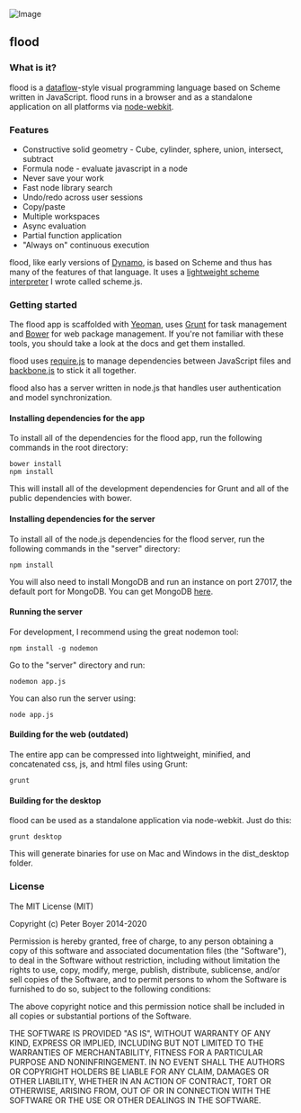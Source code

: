 ![Image](https://raw.github.com/pboyer/flood/master/extra/screenshot.png) 


## flood

### What is it?

flood is a [dataflow](http://en.wikipedia.org/wiki/Dataflow_programming)-style visual programming language based on Scheme written in JavaScript.  flood runs in a browser and as a standalone application on all platforms via [node-webkit](https://github.com/rogerwang/node-webkit).  

### Features

* Constructive solid geometry - Cube, cylinder, sphere, union, intersect, subtract
* Formula node - evaluate javascript in a node
* Never save your work
* Fast node library search
* Undo/redo across user sessions
* Copy/paste
* Multiple workspaces
* Async evaluation
* Partial function application
* "Always on" continuous execution

flood, like early versions of [Dynamo](http://github.com/ikeough/Dynamo), is based on Scheme and thus has many of the features of that language.  It uses a [lightweight scheme interpreter](http://github.com/pboyer/scheme.js) I wrote called scheme.js.

### Getting started

The flood app is scaffolded with [Yeoman](http://yeoman.io/), uses [Grunt](http://gruntjs.com/) for task management and [Bower](http://bower.io/) for web package management.  If you're not familiar with these tools, you should take a look at the docs and get them installed.  

flood uses [require.js](http://requirejs.org/) to manage dependencies between JavaScript files and [backbone.js](http://backbonejs.org/) to stick it all together. 

flood also has a server written in node.js that handles user authentication and model synchronization. 

#### Installing dependencies for the app

To install all of the dependencies for the flood app, run the following commands in the root directory:

	bower install
	npm install

This will install all of the development dependencies for Grunt and all of the public dependencies with bower.

#### Installing dependencies for the server

To install all of the node.js dependencies for the flood server, run the following commands in the "server" directory:

	npm install

You will also need to install MongoDB and run an instance on port 27017, the default port for MongoDB.  You can get MongoDB [here](http://www.mongodb.org/downloads).


#### Running the server

For development, I recommend using the great nodemon tool:

	npm install -g nodemon

Go to the "server" directory and run:

	nodemon app.js

You can also run the server using:

	node app.js


#### Building for the web (outdated)

The entire app can be compressed into lightweight, minified, and concatenated css, js, and html files using Grunt:

	grunt 


#### Building for the desktop

flood can be used as a standalone application via node-webkit.  Just do this:

	grunt desktop

This will generate binaries for use on Mac and Windows in the dist_desktop folder.


### License

The MIT License (MIT)

Copyright (c) Peter Boyer 2014-2020

Permission is hereby granted, free of charge, to any person obtaining a copy
of this software and associated documentation files (the "Software"), to deal
in the Software without restriction, including without limitation the rights
to use, copy, modify, merge, publish, distribute, sublicense, and/or sell
copies of the Software, and to permit persons to whom the Software is
furnished to do so, subject to the following conditions:

The above copyright notice and this permission notice shall be included in
all copies or substantial portions of the Software.

THE SOFTWARE IS PROVIDED "AS IS", WITHOUT WARRANTY OF ANY KIND, EXPRESS OR
IMPLIED, INCLUDING BUT NOT LIMITED TO THE WARRANTIES OF MERCHANTABILITY,
FITNESS FOR A PARTICULAR PURPOSE AND NONINFRINGEMENT. IN NO EVENT SHALL THE
AUTHORS OR COPYRIGHT HOLDERS BE LIABLE FOR ANY CLAIM, DAMAGES OR OTHER
LIABILITY, WHETHER IN AN ACTION OF CONTRACT, TORT OR OTHERWISE, ARISING FROM,
OUT OF OR IN CONNECTION WITH THE SOFTWARE OR THE USE OR OTHER DEALINGS IN
THE SOFTWARE.

